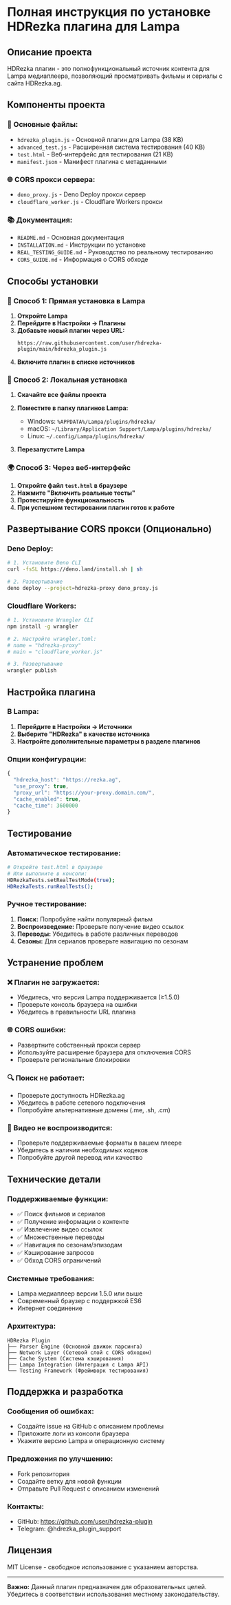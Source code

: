 # Полная инструкция по установке HDRezka плагина для Lampa

## Описание проекта

HDRezka плагин - это полнофункциональный источник контента для Lampa медиаплеера, позволяющий просматривать фильмы и сериалы с сайта HDRezka.ag.

## Компоненты проекта

### 📁 Основные файлы:
- `hdrezka_plugin.js` - Основной плагин для Lampa (38 KB)
- `advanced_test.js` - Расширенная система тестирования (40 KB) 
- `test.html` - Веб-интерфейс для тестирования (21 KB)
- `manifest.json` - Манифест плагина с метаданными

### 🌐 CORS прокси сервера:
- `deno_proxy.js` - Deno Deploy прокси сервер
- `cloudflare_worker.js` - Cloudflare Workers прокси

### 📚 Документация:
- `README.md` - Основная документация
- `INSTALLATION.md` - Инструкции по установке  
- `REAL_TESTING_GUIDE.md` - Руководство по реальному тестированию
- `CORS_GUIDE.md` - Информация о CORS обходе

## Способы установки

### 🔧 Способ 1: Прямая установка в Lampa

1. **Откройте Lampa**
2. **Перейдите в Настройки → Плагины**
3. **Добавьте новый плагин через URL:**
   ```
   https://raw.githubusercontent.com/user/hdrezka-plugin/main/hdrezka_plugin.js
   ```
4. **Включите плагин в списке источников**

### 💾 Способ 2: Локальная установка

1. **Скачайте все файлы проекта**
2. **Поместите в папку плагинов Lampa:**
   - Windows: `%APPDATA%/Lampa/plugins/hdrezka/`
   - macOS: `~/Library/Application Support/Lampa/plugins/hdrezka/`
   - Linux: `~/.config/Lampa/plugins/hdrezka/`

3. **Перезапустите Lampa**

### 🌍 Способ 3: Через веб-интерфейс

1. **Откройте файл `test.html` в браузере**
2. **Нажмите "Включить реальные тесты"**
3. **Протестируйте функциональность**
4. **При успешном тестировании плагин готов к работе**

## Развертывание CORS прокси (Опционально)

### Deno Deploy:
```bash
# 1. Установите Deno CLI
curl -fsSL https://deno.land/install.sh | sh

# 2. Развертывание
deno deploy --project=hdrezka-proxy deno_proxy.js
```

### Cloudflare Workers:
```bash
# 1. Установите Wrangler CLI
npm install -g wrangler

# 2. Настройте wrangler.toml:
# name = "hdrezka-proxy"
# main = "cloudflare_worker.js"

# 3. Развертывание
wrangler publish
```

## Настройка плагина

### В Lampa:
1. **Перейдите в Настройки → Источники**
2. **Выберите "HDRezka" в качестве источника**
3. **Настройте дополнительные параметры в разделе плагинов**

### Опции конфигурации:
```javascript
{
  "hdrezka_host": "https://rezka.ag",
  "use_proxy": true,
  "proxy_url": "https://your-proxy.domain.com/",
  "cache_enabled": true,
  "cache_time": 3600000
}
```

## Тестирование

### Автоматическое тестирование:
```bash
# Откройте test.html в браузере
# Или выполните в консоли:
HDRezkaTests.setRealTestMode(true);
HDRezkaTests.runRealTests();
```

### Ручное тестирование:
1. **Поиск:** Попробуйте найти популярный фильм
2. **Воспроизведение:** Проверьте получение видео ссылок  
3. **Переводы:** Убедитесь в работе различных переводов
4. **Сезоны:** Для сериалов проверьте навигацию по сезонам

## Устранение проблем

### ❌ Плагин не загружается:
- Убедитесь, что версия Lampa поддерживается (≥1.5.0)
- Проверьте консоль браузера на ошибки
- Убедитесь в правильности URL плагина

### 🌐 CORS ошибки:
- Развертните собственный прокси сервер
- Используйте расширение браузера для отключения CORS
- Проверьте региональные блокировки

### 🔍 Поиск не работает:
- Проверьте доступность HDRezka.ag
- Убедитесь в работе сетевого подключения  
- Попробуйте альтернативные домены (.me, .sh, .cm)

### 🎥 Видео не воспроизводится:
- Проверьте поддерживаемые форматы в вашем плеере
- Убедитесь в наличии необходимых кодеков
- Попробуйте другой перевод или качество

## Технические детали

### Поддерживаемые функции:
- ✅ Поиск фильмов и сериалов
- ✅ Получение информации о контенте
- ✅ Извлечение видео ссылок
- ✅ Множественные переводы
- ✅ Навигация по сезонам/эпизодам
- ✅ Кэширование запросов
- ✅ Обход CORS ограничений

### Системные требования:
- Lampa медиаплеер версии 1.5.0 или выше
- Современный браузер с поддержкой ES6
- Интернет соединение

### Архитектура:
```
HDRezka Plugin
├── Parser Engine (Основной движок парсинга)
├── Network Layer (Сетевой слой с CORS обходом)  
├── Cache System (Система кэширования)
├── Lampa Integration (Интеграция с Lampa API)
└── Testing Framework (Фреймворк тестирования)
```

## Поддержка и разработка

### Сообщения об ошибках:
- Создайте issue на GitHub с описанием проблемы
- Приложите логи из консоли браузера
- Укажите версию Lampa и операционную систему

### Предложения по улучшению:
- Fork репозитория
- Создайте ветку для новой функции
- Отправьте Pull Request с описанием изменений

### Контакты:
- GitHub: https://github.com/user/hdrezka-plugin
- Telegram: @hdrezka_plugin_support

## Лицензия

MIT License - свободное использование с указанием авторства.

---

**Важно:** Данный плагин предназначен для образовательных целей. Убедитесь в соответствии использования местному законодательству.
